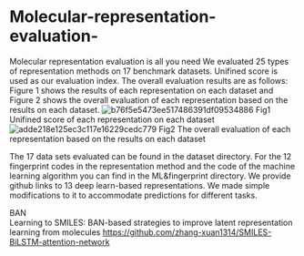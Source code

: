 # Molecular-representation-evaluation-
Molecular representation evaluation is all you need
We evaluated 25 types of representation methods on 17 benchmark datasets. Unifined score is used as our evaluation index. The overall evaluation results are as follows: Figure 1 shows the results of each representation on each dataset and Figure 2 shows the overall evaluation of each representation based on the results on each dataset.
![b76f5e5473ee517486391df09534886](https://github.com/Zhougv/Molecular-representation-evaluation-/assets/164281953/734ebb06-1199-4be3-902a-ea44b0fef3de)
Fig1  Unifined score of each representation on each dataset
![adde218e125ec3c117e16229cedc779](https://github.com/Zhougv/Molecular-representation-evaluation-/assets/164281953/22765d0e-bde7-4a64-ba4a-4d832195212f)
Fig2  The overall evaluation of each representation based on the results on each dataset

The 17 data sets evaluated can be found in the dataset directory. For the 12 fingerprint codes in the representation method and the code of the machine learning algorithm you can find in the ML&fingerprint directory. We provide github links to 13 deep learn-based representations. We made simple modifications to it to accommodate predictions for different tasks.

BAN  
Learning to SMILES: BAN-based strategies to improve latent representation learning from molecules 
https://github.com/zhang-xuan1314/SMILES-BiLSTM-attention-network

